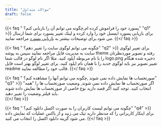 ```yaml
---
title: "سوالات متداول"
draft: false
---
```


{{< faq " پسورد خود را فراموش کرده ام,چگونه می توانم آن را بازیابی کنم؟" "q1" >}}
 برای بازیابی پسورد ایمسل خود را وارد کرده و لینک تغییر پسورد برای شما ارسال می شود.برای توضیحات بیشتر به [بازیابی پسورد](../administration/system) مراجعه نمایید.
{{</ faq >}}

{{< faq " چگونه می توانم لوگوی سایت را تغییر دهم؟" "q2" >}}
برای تغییر لوگوی سایت به مدیریت فایل مراجعه نمایید سپس به پوشه theme رفته و تصویر موردنظرتان را با نام مربوطه آپلود کنید. مثلا اگر نام لوگو در قالب شما logo.png ذخیره شده هنگام تغییر تصویر نیز باید لوگوی جدید را با همان نام اپلود کنید. برای تغییر لوگو بهتر است فایل readme قالب خود را مطالعه نمایید.
{{</ faq >}}

{{< faq " صورتحساب ها نمایش داده نمی شوند ,چگونه می توانم آنها را مشاهده کنم؟" "q3" >}}
اگر صورتحساب ها نمایش داده نمی شوند, وضعیت صورتحساب ها را "همه" انتخاب کنید. توجه کنید اگر قصد دارید نوع خاصی از صورتحساب ها نمایش داده شوند باید فیلتر وضعیت را تغییر دهید.   
{{</ faq >}}

{{< faq " چگونه می توانم لیست کاربران را به صورت اکسل دانلود کنم؟" "q4" >}}
برای اینکار کاربرانی را که مدنظر دارید تیک می زنید و از باکس عملیات که نمایش داده می شود گزینه دانلود اکسل را انتخاب می کنید.
{{</ faq >}}



